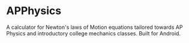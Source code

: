 APPhysics
=========

A calculator for Newton's laws of Motion equations tailored towards AP Physics and introductory college mechanics classes. Built for Android.